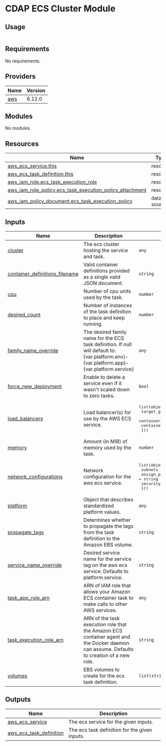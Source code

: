 # CDAP ECS Cluster Module 

## Usage
```hcl

```

<!-- BEGIN_TF_DOCS -->
## Requirements

No requirements.

## Providers

| Name | Version |
|------|---------|
| <a name="provider_aws"></a> [aws](#provider\_aws) | 6.12.0 |

## Modules

No modules.

## Resources

| Name | Type |
|------|------|
| [aws_ecs_service.this](https://registry.terraform.io/providers/hashicorp/aws/latest/docs/resources/ecs_service) | resource |
| [aws_ecs_task_definition.this](https://registry.terraform.io/providers/hashicorp/aws/latest/docs/resources/ecs_task_definition) | resource |
| [aws_iam_role.ecs_task_execution_role](https://registry.terraform.io/providers/hashicorp/aws/latest/docs/resources/iam_role) | resource |
| [aws_iam_role_policy.ecs_task_execution_policy_attachment](https://registry.terraform.io/providers/hashicorp/aws/latest/docs/resources/iam_role_policy) | resource |
| [aws_iam_policy_document.ecs_task_execution_policy](https://registry.terraform.io/providers/hashicorp/aws/latest/docs/data-sources/iam_policy_document) | data source |

## Inputs

| Name | Description | Type | Default | Required |
|------|-------------|------|---------|:--------:|
| <a name="input_cluster"></a> [cluster](#input\_cluster) | The ecs cluster hosting the service and task. | `any` | n/a | yes |
| <a name="input_container_definitions_filename"></a> [container\_definitions\_filename](#input\_container\_definitions\_filename) | Valid container definitions provided as a single valid JSON document. | `string` | n/a | yes |
| <a name="input_cpu"></a> [cpu](#input\_cpu) | Number of cpu units used by the task. | `number` | n/a | yes |
| <a name="input_desired_count"></a> [desired\_count](#input\_desired\_count) | Number of instances of the task definition to place and keep running. | `number` | `0` | no |
| <a name="input_family_name_override"></a> [family\_name\_override](#input\_family\_name\_override) | The desired family name for the ECS task definition.  If null will default to: {var.platform.env}-{var.platform.app}-{var.platform.service} | `any` | `null` | no |
| <a name="input_force_new_deployment"></a> [force\_new\_deployment](#input\_force\_new\_deployment) | Enable to delete a service even if it wasn't scaled down to zero tasks. | `bool` | `null` | no |
| <a name="input_load_balancers"></a> [load\_balancers](#input\_load\_balancers) | Load balancer(s) for use by the AWS ECS service. | <pre>list(object({<br/>    target_group_arn = string<br/>    container_name   = string<br/>    container_port   = number<br/>  }))</pre> | n/a | yes |
| <a name="input_memory"></a> [memory](#input\_memory) | Amount (in MiB) of memory used by the task. | `number` | n/a | yes |
| <a name="input_network_configurations"></a> [network\_configurations](#input\_network\_configurations) | Network configuration for the aws ecs service. | <pre>list(object({<br/>    subnets          = list(string)<br/>    assign_public_ip = string<br/>    security_groups  = list(string)<br/>  }))</pre> | n/a | yes |
| <a name="input_platform"></a> [platform](#input\_platform) | Object that describes standardized platform values. | `any` | n/a | yes |
| <a name="input_propagate_tags"></a> [propagate\_tags](#input\_propagate\_tags) | Determines whether to propagate the tags from the task definition to the Amazon EBS volume. | `string` | `"SERVICE"` | no |
| <a name="input_service_name_override"></a> [service\_name\_override](#input\_service\_name\_override) | Desired service name for the service tag on the aws ecs service.  Defaults to platform.service. | `string` | `null` | no |
| <a name="input_task_app_role_arn"></a> [task\_app\_role\_arn](#input\_task\_app\_role\_arn) | ARN of IAM role that allows your Amazon ECS container task to make calls to other AWS services. | `any` | n/a | yes |
| <a name="input_task_execution_role_arn"></a> [task\_execution\_role\_arn](#input\_task\_execution\_role\_arn) | ARN of the task execution role that the Amazon ECS container agent and the Docker daemon can assume.  Defaults to creation of a new role. | `string` | `null` | no |
| <a name="input_volumes"></a> [volumes](#input\_volumes) | EBS volumes to create for the ecs task definition. | `list(string)` | n/a | yes |

## Outputs

| Name | Description |
|------|-------------|
| <a name="output_aws_ecs_service"></a> [aws\_ecs\_service](#output\_aws\_ecs\_service) | The ecs service for the given inputs. |
| <a name="output_aws_ecs_task_definition"></a> [aws\_ecs\_task\_definition](#output\_aws\_ecs\_task\_definition) | The ecs task definition for the given inputs. |
<!-- END_TF_DOCS -->